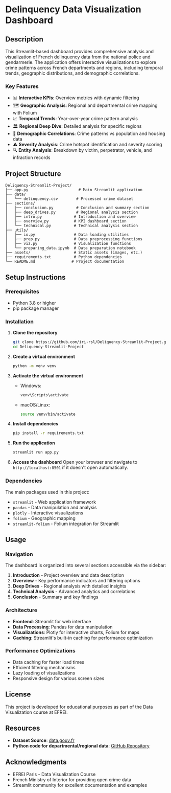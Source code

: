 # Delinquency Data Visualization Dashboard

## Description

This Streamlit-based dashboard provides comprehensive analysis and visualization of French delinquency data from the national police and gendarmerie. The application offers interactive visualizations to explore crime patterns across French departments and regions, including temporal trends, geographic distributions, and demographic correlations.

### Key Features
- 📊 **Interactive KPIs**: Overview metrics with dynamic filtering
- 🗺️ **Geographic Analysis**: Regional and departmental crime mapping with Folium
- 📈 **Temporal Trends**: Year-over-year crime pattern analysis
- 🏛️ **Regional Deep Dive**: Detailed analysis for specific regions
- 👥 **Demographic Correlations**: Crime patterns vs population and housing data
- ⚠️ **Severity Analysis**: Crime hotspot identification and severity scoring
- 🔍 **Entity Analysis**: Breakdown by victim, perpetrator, vehicle, and infraction records

## Project Structure

```
Deliquency-Streamlit-Project/
├── app.py                      # Main Streamlit application
├── data/
│   └── delinquency.csv        # Processed crime dataset
├── sections/
│   ├── conclusion.py          # Conclusion and summary section
│   ├── deep_drives.py         # Regional analysis section
│   ├── intro.py              # Introduction and overview
│   ├── overview.py           # KPI dashboard section
│   └── technical.py          # Technical analysis section
├── utils/
│   ├── io.py                 # Data loading utilities
│   ├── prep.py               # Data preprocessing functions
│   ├── viz.py                # Visualization functions
│   └── preparing_data.ipynb  # Data preparation notebook
├── assets/                   # Static assets (images, etc.)
├── requirements.txt          # Python dependencies
└── README.md                # Project documentation
```

## Setup Instructions

### Prerequisites
- Python 3.8 or higher
- pip package manager

### Installation

1. **Clone the repository**
   ```bash
   git clone https://github.com/iri-rsl/Deliquency-Streamlit-Project.git
   cd Deliquency-Streamlit-Project
   ```

2. **Create a virtual environment**
   ```bash
   python -m venv venv
   ```

3. **Activate the virtual environment**
   - Windows:
     ```bash
     venv\Scripts\activate
     ```
   - macOS/Linux:
     ```bash
     source venv/bin/activate
     ```

4. **Install dependencies**
   ```bash
   pip install -r requirements.txt
   ```

5. **Run the application**
   ```bash
   streamlit run app.py
   ```

6. **Access the dashboard**
   Open your browser and navigate to `http://localhost:8501` if it doesn't open automatically.

### Dependencies

The main packages used in this project:
- `streamlit` - Web application framework
- `pandas` - Data manipulation and analysis
- `plotly` - Interactive visualizations
- `folium` - Geographic mapping
- `streamlit-folium` - Folium integration for Streamlit

## Usage

### Navigation
The dashboard is organized into several sections accessible via the sidebar:

1. **Introduction** - Project overview and data description
2. **Overview** - Key performance indicators and filtering options
3. **Deep Drives** - Regional analysis with detailed insights
4. **Technical Analysis** - Advanced analytics and correlations
5. **Conclusion** - Summary and key findings

### Architecture
- **Frontend**: Streamlit for web interface
- **Data Processing**: Pandas for data manipulation
- **Visualizations**: Plotly for interactive charts, Folium for maps
- **Caching**: Streamlit's built-in caching for performance optimization

### Performance Optimizations
- Data caching for faster load times
- Efficient filtering mechanisms
- Lazy loading of visualizations
- Responsive design for various screen sizes

## License

This project is developed for educational purposes as part of the Data Visualization course at EFREI.

## Resources
- **Dataset Source**: [data.gouv.fr](https://www.data.gouv.fr/datasets/bases-statistiques-communale-departementale-et-regionale-de-la-delinquance-enregistree-par-la-police-et-la-gendarmerie-nationales/#/resources/93438d99-b493-499c-b39f-7de46fa58669)
- **Python code for departmental/regional data**: [GitHub Repository](https://gist.github.com/mlorant/b4d7bb6f96c47776c8082cf7af44ad95)


## Acknowledgments

- EFREI Paris - Data Visualization Course
- French Ministry of Interior for providing open crime data
- Streamlit community for excellent documentation and examples 

